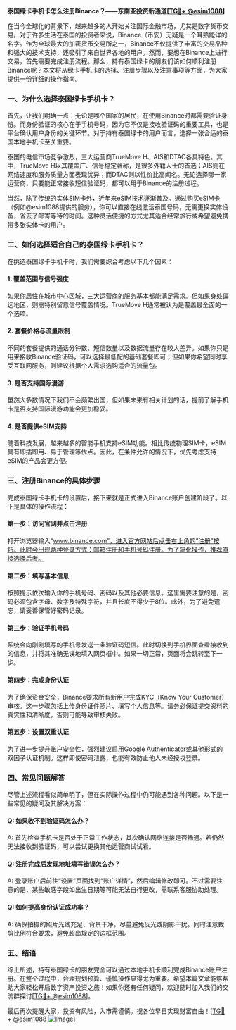 **泰国绿卡手机卡怎么注册Binance？——东南亚投资新通道[[TG💪+ @esim1088](https://t.me/s/esim1088)]**

在当今全球化的背景下，越来越多的人开始关注国际金融市场，尤其是数字货币交易。对于许多生活在泰国的投资者来说，Binance（币安）无疑是一个耳熟能详的名字。作为全球最大的加密货币交易所之一，Binance不仅提供了丰富的交易品种和强大的技术支持，还吸引了来自世界各地的用户。然而，要想在Binance上进行交易，首先需要完成注册流程。那么，持有泰国绿卡的朋友们该如何顺利注册Binance呢？本文将从绿卡手机卡的选择、注册步骤以及注意事项等方面，为大家提供一份详细的操作指南。

### **一、为什么选择泰国绿卡手机卡？**

首先，让我们明确一点：无论是哪个国家的居民，在使用Binance时都需要验证身份。而身份验证的核心在于手机号码，因为它不仅是接收验证码的重要工具，也是平台确认用户身份的关键环节。对于持有泰国绿卡的用户而言，选择一张合适的泰国本地手机卡至关重要。

泰国的电信市场竞争激烈，三大运营商TrueMove H、AIS和DTAC各具特色。其中，TrueMove H以其覆盖广、信号稳定著称，是很多外籍人士的首选；AIS则在网络速度和服务质量方面表现优异；而DTAC则以性价比高闻名。无论选择哪一家运营商，只要能正常接收短信验证码，都可以用于Binance的注册过程。

当然，除了传统的实体SIM卡外，近年来eSIM技术逐渐普及。通过购买eSIM卡（例如@esim1088提供的服务），你可以直接在线激活泰国号码，无需更换实体设备，省去了邮寄等待的时间。这种灵活便捷的方式尤其适合经常旅行或希望避免携带多张实体卡的用户。

### **二、如何选择适合自己的泰国绿卡手机卡？**

在挑选泰国绿卡手机卡时，我们需要综合考虑以下几个因素：

#### **1. 覆盖范围与信号强度**
如果你居住在城市中心区域，三大运营商的服务基本都能满足需求。但如果身处偏远地区，则需特别留意信号覆盖情况。TrueMove H通常被认为是覆盖最全面的一个选项。

#### **2. 套餐价格与流量限制**
不同的套餐提供的通话分钟数、短信数量以及数据流量存在较大差异。如果你只是用来接收Binance验证码，可以选择最低配的基础套餐即可；但如果你希望同时享受互联网服务，则建议根据个人需求选购适合的流量包。

#### **3. 是否支持国际漫游**
虽然大多数情况下我们不会频繁出国，但如果未来有相关计划的话，提前了解手机卡是否支持国际漫游功能会更加稳妥。

#### **4. 是否提供eSIM支持**
随着科技发展，越来越多的智能手机支持eSIM功能。相比传统物理SIM卡，eSIM具有即插即用、易于管理等优点。因此，在条件允许的情况下，优先考虑支持eSIM的产品会更方便。

### **三、注册Binance的具体步骤**

完成泰国绿卡手机卡的设置后，接下来就是正式进入Binance账户创建阶段了。以下是具体的操作流程：

#### **第一步：访问官网并点击注册**
打开浏览器输入“www.binance.com”，进入官方网站后点击右上角的“注册”按钮。此时会出现两种登录方式：邮箱注册和手机号码注册。为了简化操作，推荐直接选择后者。

#### **第二步：填写基本信息**
按照提示依次输入你的手机号码、密码以及其他必要信息。这里需要注意的是，密码必须包含字母、数字及特殊字符，并且长度不得少于8位。此外，为了避免遗忘，请妥善保管好密码记录。

#### **第三步：验证手机号码**
系统会向刚刚填写的手机号发送一条验证码短信。此时切换到手机界面查看接收到的信息，并将其准确无误地填入网页框中。如果一切正常，页面将会跳转至下一步。

#### **第四步：完成身份认证**
为了确保资金安全，Binance要求所有新用户完成KYC（Know Your Customer）审核。这一步骤包括上传身份证件照片、填写个人信息等。请务必保证提交资料的真实性和清晰度，否则可能导致审核失败。

#### **第五步：设置双重认证**
为了进一步提升账户安全性，强烈建议启用Google Authenticator或其他形式的双因子认证机制。这样即使密码泄露，也能有效防止他人未经授权登录。

### **四、常见问题解答**

尽管上述流程看似简单明了，但在实际操作过程中仍可能遇到各种问题。以下是一些常见的疑问及其解决方案：

#### **Q: 如果收不到验证码怎么办？**
A: 首先检查手机卡是否处于正常工作状态，其次确认网络连接是否畅通。若仍然无法接收到验证码，可以尝试更换其他运营商试试看。

#### **Q: 注册完成后发现地址填写错误怎么办？**
A: 登录账户后前往“设置”页面找到“账户详情”，然后编辑修改即可。不过需要注意的是，某些敏感字段如出生日期等可能无法自行更改，需联系客服协助处理。

#### **Q: 如何提高身份认证成功率？**
A: 确保拍摄的照片光线充足、背景干净，尽量避免反光或阴影干扰。同时注意裁剪比例符合要求，避免超出规定的边框范围。

### **五、结语**

综上所述，持有泰国绿卡的朋友完全可以通过本地手机卡顺利完成Binance账户注册。在整个过程中，合理规划预算、谨慎操作显得尤为重要。希望本篇文章能够帮助大家轻松开启数字资产投资之旅！如果你还有任何疑问，欢迎随时加入我们的交流群探讨[[TG💪+ @esim1088](https://t.me/s/esim1088)]。

最后再次提醒大家，投资有风险，入市需谨慎。祝各位早日实现财富自由！[[TG💪+ @esim1088](https://t.me/s/esim1088) ![Image](https://i.postimg.cc/4NQfJmqS/Snipaste-2025-05-13-00-14-12.png)]